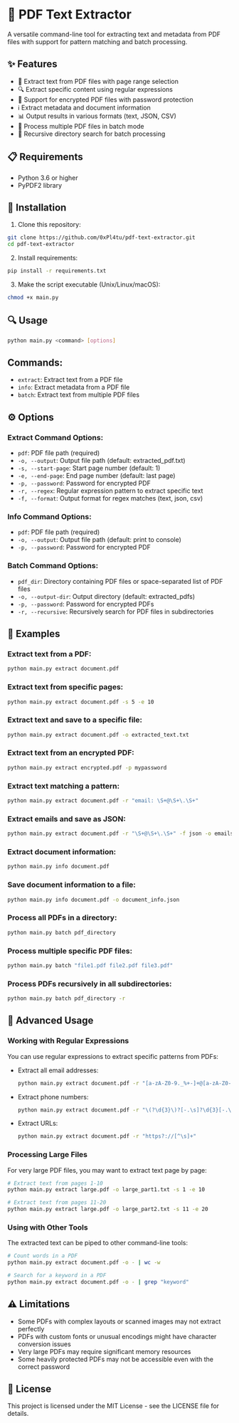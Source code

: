 # 📄 PDF Text Extractor

A versatile command-line tool for extracting text and metadata from PDF files with support for pattern matching and batch processing.

## ✨ Features

- 📃 Extract text from PDF files with page range selection
- 🔍 Extract specific content using regular expressions
- 🔐 Support for encrypted PDF files with password protection
- ℹ️ Extract metadata and document information
- 📊 Output results in various formats (text, JSON, CSV)
- 🔄 Process multiple PDF files in batch mode
- 📁 Recursive directory search for batch processing

## 📋 Requirements

- Python 3.6 or higher
- PyPDF2 library

## 🚀 Installation

1. Clone this repository:
```bash
git clone https://github.com/0xPl4tu/pdf-text-extractor.git
cd pdf-text-extractor
```

2. Install requirements:
```bash
pip install -r requirements.txt
```

3. Make the script executable (Unix/Linux/macOS):
```bash
chmod +x main.py
```

## 🔍 Usage

```bash
python main.py <command> [options]
```

## Commands:

- `extract`: Extract text from a PDF file
- `info`: Extract metadata from a PDF file
- `batch`: Extract text from multiple PDF files

## ⚙️ Options

### Extract Command Options:
- `pdf`: PDF file path (required)
- `-o, --output`: Output file path (default: extracted_pdf.txt)
- `-s, --start-page`: Start page number (default: 1)
- `-e, --end-page`: End page number (default: last page)
- `-p, --password`: Password for encrypted PDF
- `-r, --regex`: Regular expression pattern to extract specific text
- `-f, --format`: Output format for regex matches (text, json, csv)

### Info Command Options:
- `pdf`: PDF file path (required)
- `-o, --output`: Output file path (default: print to console)
- `-p, --password`: Password for encrypted PDF

### Batch Command Options:
- `pdf_dir`: Directory containing PDF files or space-separated list of PDF files
- `-o, --output-dir`: Output directory (default: extracted_pdfs)
- `-p, --password`: Password for encrypted PDFs
- `-r, --recursive`: Recursively search for PDF files in subdirectories

## 📝 Examples

### Extract text from a PDF:
```bash
python main.py extract document.pdf
```

### Extract text from specific pages:
```bash
python main.py extract document.pdf -s 5 -e 10
```

### Extract text and save to a specific file:
```bash
python main.py extract document.pdf -o extracted_text.txt
```

### Extract text from an encrypted PDF:
```bash
python main.py extract encrypted.pdf -p mypassword
```

### Extract text matching a pattern:
```bash
python main.py extract document.pdf -r "email: \S+@\S+\.\S+"
```

### Extract emails and save as JSON:
```bash
python main.py extract document.pdf -r "\S+@\S+\.\S+" -f json -o emails.json
```

### Extract document information:
```bash
python main.py info document.pdf
```

### Save document information to a file:
```bash
python main.py info document.pdf -o document_info.json
```

### Process all PDFs in a directory:
```bash
python main.py batch pdf_directory
```

### Process multiple specific PDF files:
```bash
python main.py batch "file1.pdf file2.pdf file3.pdf"
```

### Process PDFs recursively in all subdirectories:
```bash
python main.py batch pdf_directory -r
```

## 🧩 Advanced Usage

### Working with Regular Expressions

You can use regular expressions to extract specific patterns from PDFs:

- Extract all email addresses:
  ```bash
  python main.py extract document.pdf -r "[a-zA-Z0-9._%+-]+@[a-zA-Z0-9.-]+\.[a-zA-Z]{2,}"
  ```
  
- Extract phone numbers:
  ```bash
  python main.py extract document.pdf -r "\(?\d{3}\)?[-.\s]?\d{3}[-.\s]?\d{4}"
  ```

- Extract URLs:
  ```bash
  python main.py extract document.pdf -r "https?://[^\s]+"
  ```
  
### Processing Large Files

For very large PDF files, you may want to extract text page by page:
```bash
# Extract text from pages 1-10
python main.py extract large.pdf -o large_part1.txt -s 1 -e 10
```
```bash
# Extract text from pages 11-20
python main.py extract large.pdf -o large_part2.txt -s 11 -e 20
```

### Using with Other Tools

The extracted text can be piped to other command-line tools:

```bash
# Count words in a PDF
python main.py extract document.pdf -o - | wc -w
```
```bash
# Search for a keyword in a PDF
python main.py extract document.pdf -o - | grep "keyword"
```

## ⚠️ Limitations

- Some PDFs with complex layouts or scanned images may not extract perfectly
- PDFs with custom fonts or unusual encodings might have character conversion issues
- Very large PDFs may require significant memory resources
- Some heavily protected PDFs may not be accessible even with the correct password

## 📄 License

This project is licensed under the MIT License - see the LICENSE file for details.